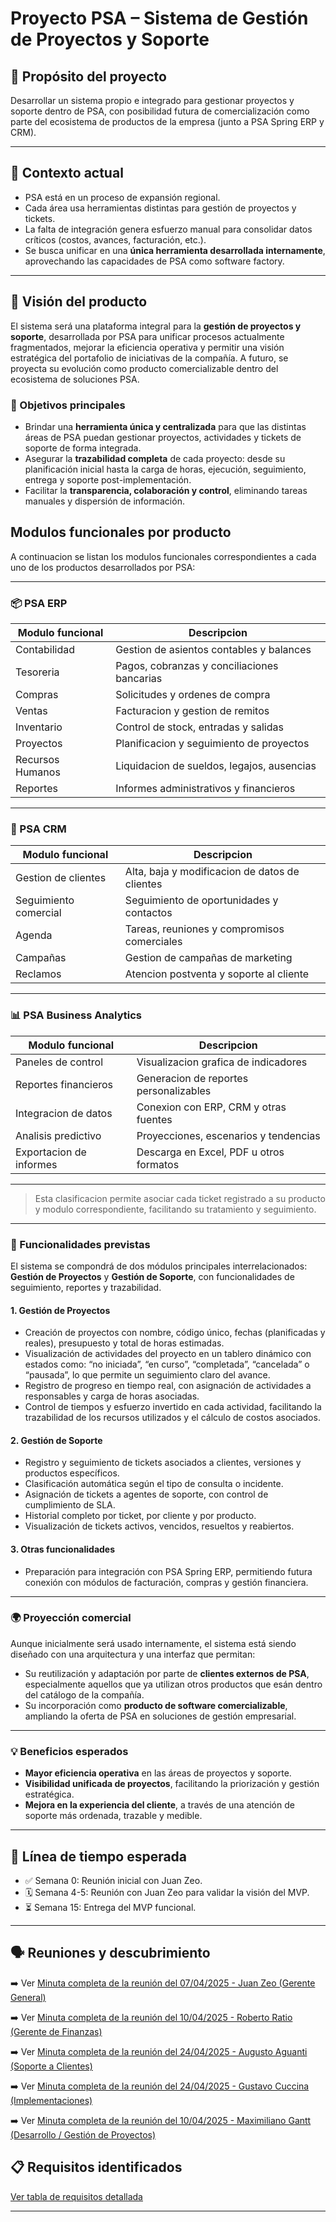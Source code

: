 # Proyecto PSA – Sistema de Gestión de Proyectos y Soporte

## 📌 Propósito del proyecto

Desarrollar un sistema propio e integrado para gestionar proyectos y soporte dentro de PSA, con posibilidad futura de comercialización como parte del ecosistema de productos de la empresa (junto a PSA Spring ERP y CRM).

---

## 🧩 Contexto actual

- PSA está en un proceso de expansión regional.
- Cada área usa herramientas distintas para gestión de proyectos y tickets.
- La falta de integración genera esfuerzo manual para consolidar datos críticos (costos, avances, facturación, etc.).
- Se busca unificar en una **única herramienta desarrollada internamente**, aprovechando las capacidades de PSA como software factory.

---

## 🧭 Visión del producto

El sistema será una plataforma integral para la **gestión de proyectos y soporte**, desarrollada por PSA para unificar procesos actualmente fragmentados, mejorar la eficiencia operativa y permitir una visión estratégica del portafolio de iniciativas de la compañía. A futuro, se proyecta su evolución como producto comercializable dentro del ecosistema de soluciones PSA.

### 🧱 Objetivos principales

- Brindar una **herramienta única y centralizada** para que las distintas áreas de PSA puedan gestionar proyectos, actividades y tickets de soporte de forma integrada.
- Asegurar la **trazabilidad completa** de cada proyecto: desde su planificación inicial hasta la carga de horas, ejecución, seguimiento, entrega y soporte post-implementación.
- Facilitar la **transparencia, colaboración y control**, eliminando tareas manuales y dispersión de información.

## Modulos funcionales por producto

A continuacion se listan los modulos funcionales correspondientes a cada uno de los productos desarrollados por PSA:

---

### 📦 PSA ERP

| Modulo funcional      | Descripcion                                      |
|-----------------------|--------------------------------------------------|
| Contabilidad          | Gestion de asientos contables y balances        |
| Tesoreria             | Pagos, cobranzas y conciliaciones bancarias     |
| Compras               | Solicitudes y ordenes de compra                 |
| Ventas                | Facturacion y gestion de remitos                |
| Inventario            | Control de stock, entradas y salidas            |
| Proyectos             | Planificacion y seguimiento de proyectos        |
| Recursos Humanos      | Liquidacion de sueldos, legajos, ausencias      |
| Reportes              | Informes administrativos y financieros          |

---

### 📇 PSA CRM

| Modulo funcional      | Descripcion                                      |
|-----------------------|--------------------------------------------------|
| Gestion de clientes   | Alta, baja y modificacion de datos de clientes  |
| Seguimiento comercial | Seguimiento de oportunidades y contactos        |
| Agenda                | Tareas, reuniones y compromisos comerciales     |
| Campañas              | Gestion de campañas de marketing                |
| Reclamos              | Atencion postventa y soporte al cliente         |

---

### 📊 PSA Business Analytics

| Modulo funcional         | Descripcion                                       |
|--------------------------|---------------------------------------------------|
| Paneles de control       | Visualizacion grafica de indicadores              |
| Reportes financieros     | Generacion de reportes personalizables            |
| Integracion de datos     | Conexion con ERP, CRM y otras fuentes             |
| Analisis predictivo      | Proyecciones, escenarios y tendencias             |
| Exportacion de informes  | Descarga en Excel, PDF u otros formatos           |

---

> Esta clasificacion permite asociar cada ticket registrado a su producto y modulo correspondiente, facilitando su tratamiento y seguimiento.
---

### 🧠 Funcionalidades previstas

El sistema se compondrá de dos módulos principales interrelacionados: **Gestión de Proyectos** y **Gestión de Soporte**, con funcionalidades de seguimiento, reportes y trazabilidad.

#### 1. Gestión de Proyectos

- Creación de proyectos con nombre, código único, fechas (planificadas y reales), presupuesto y total de horas estimadas.
- Visualización de actividades del proyecto en un tablero dinámico con estados como: “no iniciada”, “en curso”, “completada”, “cancelada” o “pausada”, lo que permite un seguimiento claro del avance.
- Registro de progreso en tiempo real, con asignación de actividades a responsables y carga de horas asociadas.
- Control de tiempos y esfuerzo invertido en cada actividad, facilitando la trazabilidad de los recursos utilizados y el cálculo de costos asociados.

#### 2. Gestión de Soporte

- Registro y seguimiento de tickets asociados a clientes, versiones y productos específicos.
- Clasificación automática según el tipo de consulta o incidente.
- Asignación de tickets a agentes de soporte, con control de cumplimiento de SLA.
- Historial completo por ticket, por cliente y por producto.
- Visualización de tickets activos, vencidos, resueltos y reabiertos.

#### 3. Otras funcionalidades 

- Preparación para integración con PSA Spring ERP, permitiendo futura conexión con módulos de facturación, compras y gestión financiera.
---

### 🌍 Proyección comercial

Aunque inicialmente será usado internamente, el sistema está siendo diseñado con una arquitectura y una interfaz que permitan:

- Su reutilización y adaptación por parte de **clientes externos de PSA**, especialmente aquellos que ya utilizan otros productos que esán dentro del catálogo de la compañía.
- Su incorporación como **producto de software comercializable**, ampliando la oferta de PSA en soluciones de gestión empresarial.

---

### 💡 Beneficios esperados

- **Mayor eficiencia operativa** en las áreas de proyectos y soporte.
- **Visibilidad unificada de proyectos**, facilitando la priorización y gestión estratégica.
- **Mejora en la experiencia del cliente**, a través de una atención de soporte más ordenada, trazable y medible.
---

## 📅 Línea de tiempo esperada

- ✅ Semana 0: Reunión inicial con Juan Zeo.
- 🗓️ Semana 4-5: Reunión con Juan Zeo para validar la visión del MVP.
- ⏳ Semana 15: Entrega del MVP funcional.

---

## 🗣️ Reuniones y descubrimiento

➡️ Ver [Minuta completa de la reunión del 07/04/2025 - Juan Zeo (Gerente General)](./docs/minutas/minuta-JuanZeo-07042025.md)

➡️ Ver [Minuta completa de la reunión del 10/04/2025 - Roberto Ratio (Gerente de Finanzas)](./docs/minutas/minuta-RobertoRatio-10042025.md)

➡️ Ver [Minuta completa de la reunión del 24/04/2025 - Augusto Aguanti (Soporte a Clientes)](docs/Minutas/minuta-AugustoAguanti-24042025.md)

➡️ Ver [Minuta completa de la reunión del 24/04/2025 - Gustavo Cuccina (Implementaciones)](docs/Minutas/minuta-GustavoCuccina-24042025.md)

➡️ Ver [Minuta completa de la reunión del 10/04/2025 - Maximiliano Gantt (Desarrollo / Gestión de Proyectos)](docs/Minutas/minuta-MaximilianoGantt-24042025.md)

## 📋 Requisitos identificados

[Ver tabla de requisitos detallada](docs/Requisitos/requisitos.md)

---
